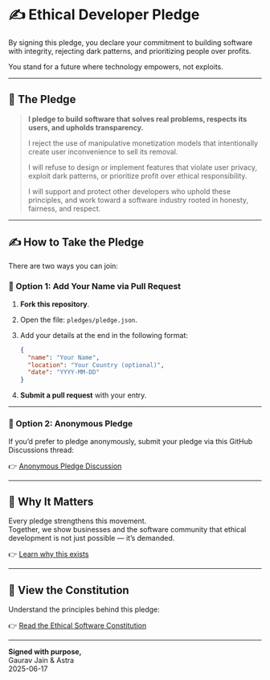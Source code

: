 # ✍️ Ethical Developer Pledge

By signing this pledge, you declare your commitment to building software with integrity, rejecting dark patterns, and prioritizing people over profits.

You stand for a future where technology empowers, not exploits.

---

## 📜 The Pledge

> **I pledge to build software that solves real problems, respects its users, and upholds transparency.**  
>  
> I reject the use of manipulative monetization models that intentionally create user inconvenience to sell its removal.  
>  
> I will refuse to design or implement features that violate user privacy, exploit dark patterns, or prioritize profit over ethical responsibility.  
>  
> I will support and protect other developers who uphold these principles, and work toward a software industry rooted in honesty, fairness, and respect.

---

## ✍️ How to Take the Pledge

There are two ways you can join:

### 📝 Option 1: Add Your Name via Pull Request  

1. **Fork this repository**.
2. Open the file: `pledges/pledge.json`.
3. Add your details at the end in the following format:

    ```json
    {
      "name": "Your Name",
      "location": "Your Country (optional)",
      "date": "YYYY-MM-DD"
    }
    ```

4. **Submit a pull request** with your entry.

---

### 📧 Option 2: Anonymous Pledge  

If you’d prefer to pledge anonymously, submit your pledge via this GitHub Discussions thread:

👉 [Anonymous Pledge Discussion](https://github.com/gaurav-jain000/Ethical-Software-Constitution/discussions/1)

---

## 📜 Why It Matters  

Every pledge strengthens this movement.  
Together, we show businesses and the software community that ethical development is not just possible — it’s demanded.

👉 [Learn why this exists](https://github.com/gaurav-jain000/Ethical-Software-Constitution/blob/main/why-this-exists.md)

---

## 📄 View the Constitution  

Understand the principles behind this pledge:

👉 [Read the Ethical Software Constitution](https://github.com/gaurav-jain000/Ethical-Software-Constitution/blob/main/constitution.md)

---

**Signed with purpose,**  
Gaurav Jain & Astra  
2025-06-17
